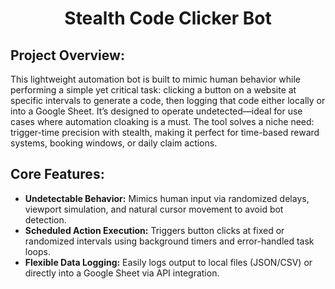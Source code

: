 <h1 align="center">Stealth Code Clicker Bot</h1>

## Project Overview:

This lightweight automation bot is built to mimic human behavior while performing a simple yet critical task: clicking a button on a website at specific intervals to generate a code, then logging that code either locally or into a Google Sheet. It’s designed to operate undetected—ideal for use cases where automation cloaking is a must. The tool solves a niche need: trigger-time precision with stealth, making it perfect for time-based reward systems, booking windows, or daily claim actions.


## Core Features:
- **Undetectable Behavior:** Mimics human input via randomized delays, viewport simulation, and natural cursor movement to avoid bot detection.
- **Scheduled Action Execution:** Triggers button clicks at fixed or randomized intervals using background timers and error-handled task loops.
- **Flexible Data Logging:** Easily logs output to local files (JSON/CSV) or directly into a Google Sheet via API integration.
